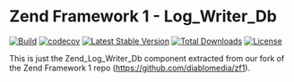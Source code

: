 # Zend Framework 1 - Log_Writer_Db

[![Build](https://github.com/diablomedia/zf1-log-writer-db/workflows/Build/badge.svg?event=push)](https://github.com/diablomedia/zf1-log-writer-db/actions?query=workflow%3ABuild+event%3Apush)
[![codecov](https://codecov.io/gh/diablomedia/zf1-log-writer-db/branch/master/graph/badge.svg)](https://codecov.io/gh/diablomedia/zf1-log-writer-db)
[![Latest Stable Version](https://poser.pugx.org/fragotesac/zf1-log-writer-db/v/stable)](https://packagist.org/packages/fragotesac/zf1-log-writer-db)
[![Total Downloads](https://poser.pugx.org/fragotesac/zf1-log-writer-db/downloads)](https://packagist.org/packages/fragotesac/zf1-log-writer-db)
[![License](https://poser.pugx.org/fragotesac/zf1-log-writer-db/license)](https://packagist.org/packages/fragotesac/zf1-log-writer-db)

This is just the Zend_Log_Writer_Db component extracted from our fork of the Zend Framework 1 repo (https://github.com/diablomedia/zf1).
